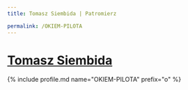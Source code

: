 ```yaml
---
title: Tomasz Siembida | Patromierz

permalink: /OKIEM-PILOTA
---
```


# [Tomasz Siembida](https://patronite.pl/OKIEM-PILOTA)

{% include profile.md name="OKIEM-PILOTA" prefix="o" %}
